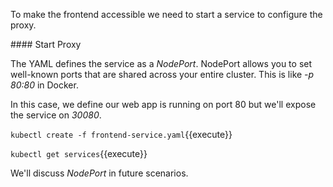 To make the frontend accessible we need to start a service to configure the proxy.

#### Start Proxy

The YAML defines the service as a _NodePort_. NodePort allows you to set well-known ports that are shared across your entire cluster. This is like _-p 80:80_ in Docker.

In this case, we define our web app is running on port 80 but we'll expose the service on _30080_.

`kubectl create -f frontend-service.yaml`{{execute}}

`kubectl get services`{{execute}}

We'll discuss _NodePort_ in future scenarios.
